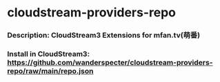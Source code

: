# cloudstream-providers-repo

### Description: CloudStream3 Extensions for mfan.tv(萌番)

### Install in CloudStream3: https://github.com/wanderspecter/cloudstream-providers-repo/raw/main/repo.json
